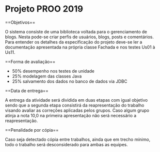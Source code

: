 # Projeto PROO 2019

==Objetivos==

O sistema consiste de uma biblioteca voltada para o gerenciamento de blogs. Nesta pode-se criar perfis de usuários, blogs, posts e comentários. Para entender os detalhes da especificação do projeto deve-se ler a documentação apresentada na própria classe Fachada e nos testes Us01 à Us11.

==Forma de avaliação==

* 50% desempenho nos testes de unidade
* 25% modelagem das classes Java
* 25% salvamento dos dados no banco de dados via JDBC

==Data de entrega==

A entrega da atividade será dividida em duas etapas com igual objetivo sendo que a segunda etapa consistirá da reapresentação do trabalho visando avaliar as correções aplicadas pelos grupos. Caso algum grupo atinja a nota 10,0 na primeira apresentação não será necessário a reapresentação.

==Penalidade por cópia==

Caso seja detectado cópia entre trabalhos, ainda que em trecho mínimo, todo o trabalho será desconsiderado para ambas as equipes.
